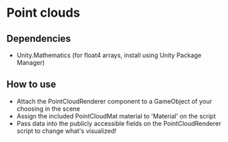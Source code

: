 # Point clouds

## Dependencies
* Unity.Mathematics (for float4 arrays, install using Unity Package Manager)

## How to use
* Attach the PointCloudRenderer component to a GameObject of your choosing in the scene
* Assign the included PointCloudMat material to 'Material' on the script
* Pass data into the publicly accessible fields on the PointCloudRenderer script to change what's visualized!